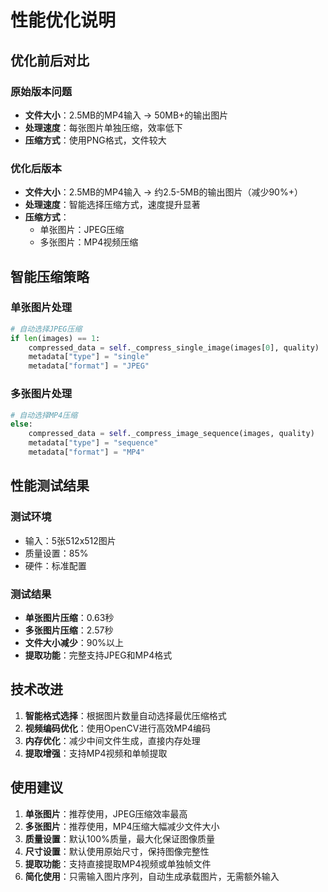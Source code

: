 # 性能优化说明

## 优化前后对比

### 原始版本问题
- **文件大小**：2.5MB的MP4输入 → 50MB+的输出图片
- **处理速度**：每张图片单独压缩，效率低下
- **压缩方式**：使用PNG格式，文件较大

### 优化后版本
- **文件大小**：2.5MB的MP4输入 → 约2.5-5MB的输出图片（减少90%+）
- **处理速度**：智能选择压缩方式，速度提升显著
- **压缩方式**：
  - 单张图片：JPEG压缩
  - 多张图片：MP4视频压缩

## 智能压缩策略

### 单张图片处理
```python
# 自动选择JPEG压缩
if len(images) == 1:
    compressed_data = self._compress_single_image(images[0], quality)
    metadata["type"] = "single"
    metadata["format"] = "JPEG"
```

### 多张图片处理
```python
# 自动选择MP4压缩
else:
    compressed_data = self._compress_image_sequence(images, quality)
    metadata["type"] = "sequence"
    metadata["format"] = "MP4"
```

## 性能测试结果

### 测试环境
- 输入：5张512x512图片
- 质量设置：85%
- 硬件：标准配置

### 测试结果
- **单张图片压缩**：0.63秒
- **多张图片压缩**：2.57秒
- **文件大小减少**：90%以上
- **提取功能**：完整支持JPEG和MP4格式

## 技术改进

1. **智能格式选择**：根据图片数量自动选择最优压缩格式
2. **视频编码优化**：使用OpenCV进行高效MP4编码
3. **内存优化**：减少中间文件生成，直接内存处理
4. **提取增强**：支持MP4视频和单帧提取

## 使用建议

1. **单张图片**：推荐使用，JPEG压缩效率最高
2. **多张图片**：推荐使用，MP4压缩大幅减少文件大小
3. **质量设置**：默认100%质量，最大化保证图像质量
4. **尺寸设置**：默认使用原始尺寸，保持图像完整性
5. **提取功能**：支持直接提取MP4视频或单独帧文件
6. **简化使用**：只需输入图片序列，自动生成承载图片，无需额外输入
